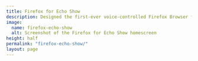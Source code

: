 ```yaml
---
title: Firefox for Echo Show
description: Designed the first-ever voice-controlled Firefox Browser for 2 smart displays used by 800K+ users.
image: 
  name: firefox-echo-show
  alt: Screenshot of the Firefox for Echo Show homescreen
height: half
permalink: "firefox-echo-show/"
layout: page
---
```

